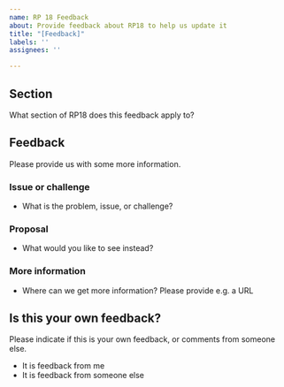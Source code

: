 ```yaml
---
name: RP 18 Feedback
about: Provide feedback about RP18 to help us update it
title: "[Feedback]"
labels: ''
assignees: ''

---
```


## Section ##
What section of RP18 does this feedback apply to?

## Feedback ##
Please provide us with some more information.
### Issue or challenge ###
- What is the problem, issue, or challenge?
### Proposal ###
- What would you like to see instead?
### More information ###
- Where can we get more information? Please provide e.g. a URL

## Is this your own feedback? ##
Please indicate if this is your own feedback, or comments from someone else.
- It is feedback from me
- It is feedback from someone else
